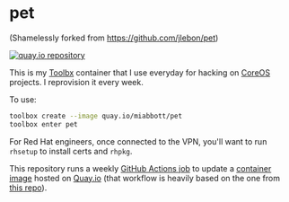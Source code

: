 # pet

(Shamelessly forked from <https://github.com/jlebon/pet>)

[![quay.io repository](https://img.shields.io/badge/updated-2024--04--28-green)](https://quay.io/repository/miabbott/pet)

This is my [Toolbx](https://containertoolbx.org/) container
that I use everyday for hacking on
[CoreOS](https://github.com/coreos) projects. I reprovision
it every week.

To use:

```bash
toolbox create --image quay.io/miabbott/pet
toolbox enter pet
```

For Red Hat engineers, once connected to the VPN, you'll
want to run `rhsetup` to install certs and `rhpkg`.

This repository runs a weekly
[GitHub Actions job](https://github.com/miabbott/pet/actions/workflows/build.yml)
to update a
[container image](https://quay.io/repository/miabbott/pet)
hosted on [Quay.io](https://quay.io/) (that workflow is
heavily based on the one from
[this repo](https://github.com/coreos/mkpasswd-container)).

